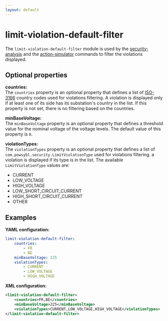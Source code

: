 ```yaml
---
layout: default
---
```


# limit-violation-default-filter
The `limit-violation-default-filter` module is used by the [security-analysis](../itools/security-analysis.md) and the
[action-simulator]() commands to filter the violations displayed.

## Optional properties

**countries:**  
The `countries` property is an optional property that defines a list of [ISO-3166](https://en.wikipedia.org/wiki/ISO_3166-1) country codes used for violations filtering. A violation is displayed only if at least one of its side has its substation's country in the list. If this property is not set, there is no filtering based on the countries.

**minBaseVoltage:**  
The `minBaseVoltage` property is an optional property that defines a threshold value for the nominal voltage of the voltage levels. The default value of this property is `0`.

**violationTypes:**  
The `violationTypes` property is an optional property that defines a list of `com.powsybl.security.LimitViolationType` used for violations filtering. a violation is displayed if its type is in the list. The available `LimitViolationType` values are:
- CURRENT
- LOW_VOLTAGE
- HIGH_VOLTAGE
- LOW_SHORT_CIRCUIT_CURRENT
- HIGH_SHORT_CIRCUIT_CURRENT
- OTHER

## Examples

**YAML configuration:**
```yaml
limit-violation-default-filter:
    countries:
        - FR
        - BE
    minBaseVoltage: 225
    violationTypes:
        - CURRENT
        - LOW_VOLTAGE
        - HIGH_VOLTAGE
```

**XML configuration:**
```xml
<limit-violation-default-filter>
    <countries>FR,BE</countries>
    <minBaseVoltage>225</minBaseVoltage>
    <violationTypes>CURRENT,LOW_VOLTAGE,HIGH_VOLTAGE</violationTypes>
</limit-violation-default-filter>
```
